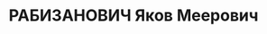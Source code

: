 ---
title: РАБИЗАНОВИЧ Яков Меерович
description: '1903 року народження, м. Миколаїв Одеської області, єврей, освіта вища,
  член ВКП(б). Технічний директор заводу металоконструкцій. Проживав: м. Сталіно (м.
  Донецьк) Донецької області, 7 лінія, буд. № 135, кв. 28.

  Заарештований 23 серпня 1937 року. Виїзною сесією військової колегії Верховного
  Суду СРСР у м. Сталіно 1 грудня 1937 року засуджений до розстрілу з конфіскацією
  майна. Вирок приведений до виконання 2 грудня 1937 року у м. Сталіно.

  Реабілітований у 1957 році.'
---